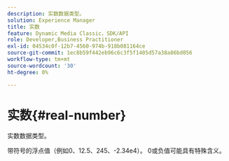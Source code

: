 ```yaml
---
description: 实数数据类型。
solution: Experience Manager
title: 实数
feature: Dynamic Media Classic，SDK/API
role: Developer,Business Practitioner
exl-id: 04534c0f-12b7-4560-974b-918b081164ce
source-git-commit: 1ec8b59f442eb96c6c3f5f1405d57a38a86bd056
workflow-type: tm+mt
source-wordcount: '30'
ht-degree: 0%

---
```


# 实数{#real-number}

实数数据类型。

带符号的浮点值（例如0、12.5、245、-2.34e4）。 0或负值可能具有特殊含义。
